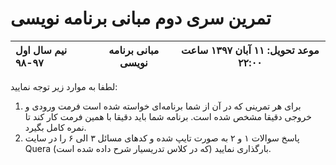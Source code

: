 # تمرین سری دوم مبانی برنامه نویسی

| نیم سال اول ۹۷-۹۸   | مبانی برنامه نویسی | موعد تحویل: ۱۱ آبان ۱۳۹۷ ساعت ۲۲:۰۰  |
|:---------------------|:------------------:|:-----------------------------------:|

لطفا به موارد زیر توجه نمایید:

1. برای هر تمرينی كه در آن از شما برنامه‌ای خواسته شده است فرمت ورودی و خروجی دقيقا مشخص شده است. برنامه شما بايد دقيقا با همين فرمت كار كند تا نمره كامل بگيرد.
2. پاسخ سوالات ۱ و ۲ به صورت تايپ شده و كد‌های مسائل ۳ الی ۶ را در سايت Quera (كه در كلاس تدريسيار شرح داده شده است) بارگذاری نماييد.